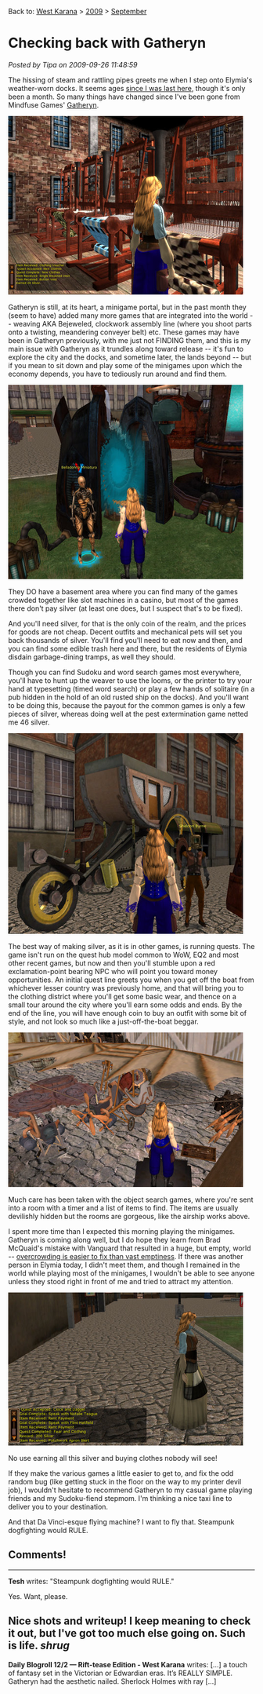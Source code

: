 Back to: [West Karana](/posts/westkarana.md) > [2009](/posts/2009/westkarana.md) > [September](./westkarana.md)
# Checking back with Gatheryn

*Posted by Tipa on 2009-09-26 11:48:59*

The hissing of steam and rattling pipes greets me when I step onto Elymia's weather-worn docks. It seems ages [since I was last here](../../../index.php/2009/08/21/a-first-look-at-gatheryn/), though it's only been a month. So many things have changed since I've been gone from Mindfuse Games' [Gatheryn](http://www.mindfusegames.com/).

![The weaver's trade](../../../uploads/2009/09/Gatheryn-2009-09-26-10-32-14-59.jpg "The weaver's trade")

Gatheryn is still, at its heart, a minigame portal, but in the past month they (seem to have) added many more games that are integrated into the world -- weaving AKA Bejeweled, clockwork assembly line (where you shoot parts onto a twisting, meandering conveyer belt) etc. These games may have been in Gatheryn previously, with me just not FINDING them, and this is my main issue with Gatheryn as it trundles along toward release -- it's fun to explore the city and the docks, and sometime later, the lands beyond -- but if you mean to sit down and play some of the minigames upon which the economy depends, you have to tediously run around and find them.

![Minigame portal](../../../uploads/2009/09/Gatheryn-2009-09-26-08-22-55-46.jpg "Minigame portal")

They DO have a basement area where you can find many of the games crowded together like slot machines in a casino, but most of the games there don't pay silver (at least one does, but I suspect that's to be fixed). 

And you'll need silver, for that is the only coin of the realm, and the prices for goods are not cheap. Decent outfits and mechanical pets will set you back thousands of silver. You'll find you'll need to eat now and then, and you can find some edible trash here and there, but the residents of Elymia disdain garbage-dining tramps, as well they should.

Though you can find Sudoku and word search games most everywhere, you'll have to hunt up the weaver to use the looms, or the printer to try your hand at typesetting (timed word search) or play a few hands of solitaire (in a pub hidden in the hold of an old rusted ship on the docks). And you'll want to be doing this, because the payout for the common games is only a few pieces of silver, whereas doing well at the pest extermination game netted me 46 silver.

![Taxi!](../../../uploads/2009/09/Gatheryn-2009-09-26-07-57-01-95.jpg "Taxi!")

The best way of making silver, as it is in other games, is running quests. The game isn't run on the quest hub model common to WoW, EQ2 and most other recent games, but now and then you'll stumble upon a red exclamation-point bearing NPC who will point you toward money opportunities. An initial quest line greets you when you get off the boat from whichever lesser country was previously home, and that will bring you to the clothing district where you'll get some basic wear, and thence on a small tour around the city where you'll earn some odds and ends. By the end of the line, you will have enough coin to buy an outfit with some bit of style, and not look so much like a just-off-the-boat beggar.

![At the ornithopter works](../../../uploads/2009/09/Gatheryn-2009-09-26-07-59-10-64.jpg "At the ornithopter works")

Much care has been taken with the object search games, where you're sent into a room with a timer and a list of items to find. The items are usually devilishly hidden but the rooms are gorgeous, like the airship works above.

I spent more time than I expected this morning playing the minigames. Gatheryn is coming along well, but I do hope they learn from Brad McQuaid's mistake with Vanguard that resulted in a huge, but empty, world -- [overcrowding is easier to fix than vast emptiness](http://www.bradmcquaid.com/Brad_McQuaid/Blog/Entries/2009/9/22_Vanguard__Post-mortem_Part_4.html). If there was another person in Elymia today, I didn't meet them, and though I remained in the world while playing most of the minigames, I wouldn't be able to see anyone unless they stood right in front of me and tried to attract my attention.

![New clothes from recycled silks!](../../../uploads/2009/09/Gatheryn-2009-09-26-11-58-56-50.jpg "New clothes from recycled silks!")

No use earning all this silver and buying clothes nobody will see!

If they make the various games a little easier to get to, and fix the odd random bug (like getting stuck in the floor on the way to my printer devil job), I wouldn't hesitate to recommend Gatheryn to my casual game playing friends and my Sudoku-fiend stepmom. I'm thinking a nice taxi line to deliver you to your destination.

And that Da Vinci-esque flying machine? I want to fly that. Steampunk dogfighting would RULE.

## Comments!
---
**Tesh** writes: "Steampunk dogfighting would RULE."

Yes. Want, please.

Nice shots and writeup! I keep meaning to check it out, but I've got too much else going on. Such is life. *shrug*
---
**Daily Blogroll 12/2 &#8212; Rift-tease Edition - West Karana** writes: [...] a touch of fantasy set in the Victorian or Edwardian eras. It’s REALLY SIMPLE. Gatheryn had the aesthetic nailed. Sherlock Holmes with ray [...]
